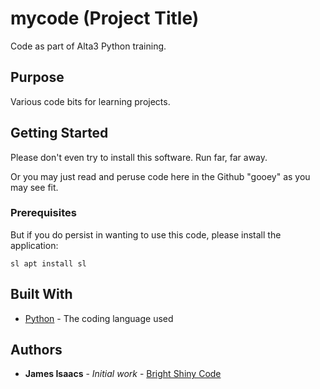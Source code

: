 # mycode (Project Title)

Code as part of Alta3 Python training.

## Purpose

Various code bits for learning projects.

## Getting Started

Please don't even try to install this software. Run far, far away. 

Or you may just read and peruse code here in the Github "gooey" as you may see fit.

### Prerequisites

But if you do persist in wanting to use this code, please install the application: 

`sl apt install sl`

## Built With

* [Python](https://www.python.org/) - The coding language used

## Authors

* **James Isaacs** - *Initial work* - [Bright Shiny Code](https://hash.brightshinycode.com/)
